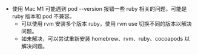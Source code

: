 - 使用 Mac M1 可能遇到 pod --version 报错一些 ruby 相关的问题，可能是 ruby 版本和 pod 不兼容。
  - 可以使用 rvm 安装多个版本 ruby，使用 rvm use 切换不同的版本以解决问题。
  - 如未解决，可以尝试重新安装 homebrew、rvm、ruby、cocoapods 以解决问题。